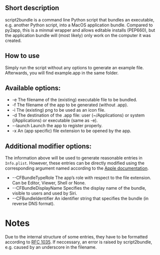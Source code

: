 ## Short description

script2bundle is a command line Python script that bundles an executable, e.g. another Python script, into a MacOS application bundle. Compared to py2app, this is a minmal wrapper and allows editable installs (PEP660), but the application bundle will (most likely) only work on the computer it was created.  

## How to use
Simply run the script without any options to generate an example file. Afterwards, you will find example.app in the same folder.

## Available options:
- -e The filename of the (existing) executable file to be bundled.
- -f The filename of the app to be generated (without .app).
- -i The (existing) png to be used as an icon file.
- -d The destination of the .app file:  user (~/Applications) or system (/Applications) or executable (same as -e).
- --launch Launch the app to register properly.
- -x An (app specific) file extension to be opened by the app.

## Additional modifier options:
The information above will be used to generate reasonable entries in `Info.plist`. However, these entries can be directly modified using the corresponding argument named according to the [Apple documentation](https://developer.apple.com/library/archive/documentation/General/Reference/InfoPlistKeyReference/Articles/CoreFoundationKeys.html). 

- --CFBundleTypeRole The app’s role with respect to the file extension. Can be Editor, Viewer, Shell or None. 
- --CFBundleDisplayName Specifies the display name of the bundle, visible to users and used by Siri.
- --CFBundleIdentifier An identifier string that specifies the bundle (in reverse DNS format).

# Notes
Due to the internal structure of some entries, they have to be formatted according to [RFC 1035](https://datatracker.ietf.org/doc/html/rfc1035). If neccessary, an error is raised by script2bundle, e.g. caused by an underscore in the filename. 